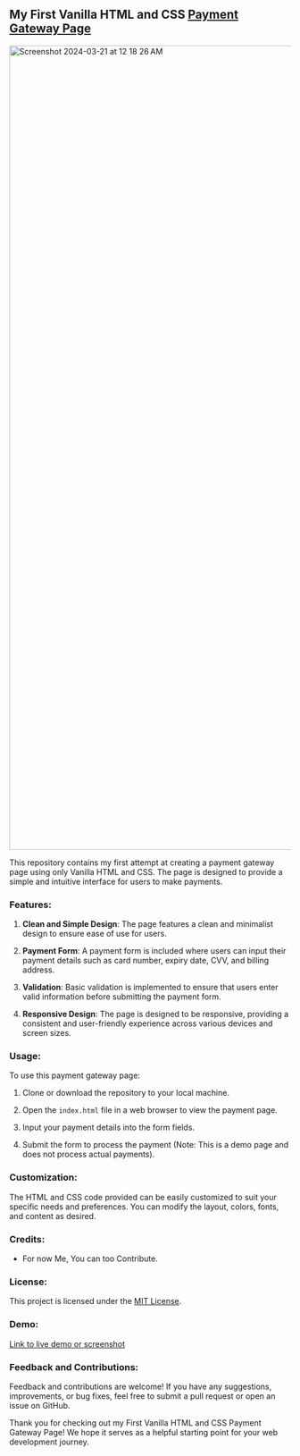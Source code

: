 
## My First Vanilla HTML and CSS [Payment Gateway Page](https://payment-gold-bay.vercel.app)


<img width="1440" alt="Screenshot 2024-03-21 at 12 18 26 AM" src="https://github.com/imonish8/simpleApproach/assets/115737071/55ff1541-3d93-4df5-948c-febde3965008">


This repository contains my first attempt at creating a payment gateway page using only Vanilla HTML and CSS. The page is designed to provide a simple and intuitive interface for users to make payments.

### Features:

1. **Clean and Simple Design**: The page features a clean and minimalist design to ensure ease of use for users.

2. **Payment Form**: A payment form is included where users can input their payment details such as card number, expiry date, CVV, and billing address.

3. **Validation**: Basic validation is implemented to ensure that users enter valid information before submitting the payment form.

4. **Responsive Design**: The page is designed to be responsive, providing a consistent and user-friendly experience across various devices and screen sizes.

### Usage:

To use this payment gateway page:

1. Clone or download the repository to your local machine.

2. Open the `index.html` file in a web browser to view the payment page.

3. Input your payment details into the form fields.

4. Submit the form to process the payment (Note: This is a demo page and does not process actual payments).

### Customization:

The HTML and CSS code provided can be easily customized to suit your specific needs and preferences. You can modify the layout, colors, fonts, and content as desired.

### Credits:

- For now Me, You can too Contribute.

### License:

This project is licensed under the [MIT License](LICENSE).

### Demo:

[Link to live demo or screenshot](https://payment-gold-bay.vercel.app)

### Feedback and Contributions:

Feedback and contributions are welcome! If you have any suggestions, improvements, or bug fixes, feel free to submit a pull request or open an issue on GitHub.

Thank you for checking out my First Vanilla HTML and CSS Payment Gateway Page! We hope it serves as a helpful starting point for your web development journey.
